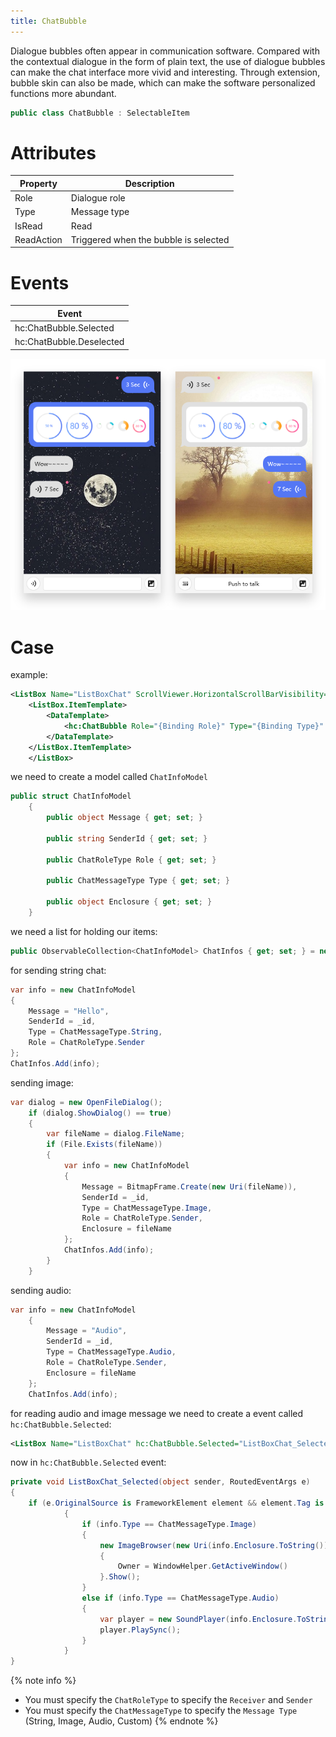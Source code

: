 ```yaml
---
title: ChatBubble
---
```

Dialogue bubbles often appear in communication software. Compared with the contextual dialogue in the form of plain text, the use of dialogue bubbles can make the chat interface more vivid and interesting. Through extension, bubble skin can also be made, which can make the software personalized functions more abundant.

```cs
public class ChatBubble : SelectableItem
```

# Attributes

| Property                   | Description                |
| ---------------------- | -------------------|
| Role                   | Dialogue role            |
| Type                   | Message type            |
| IsRead                 | Read            |
| ReadAction             | Triggered when the bubble is selected   |

# Events
| Event |
| - |
| hc:ChatBubble.Selected |
| hc:ChatBubble.Deselected |

![ChatBubble](https://raw.githubusercontent.com/HandyOrg/HandyOrgResource/master/HandyControl/Resources/ChatBubble.png)

# Case

example:
``` xml
<ListBox Name="ListBoxChat" ScrollViewer.HorizontalScrollBarVisibility="Disabled" ScrollViewer.CanContentScroll="False" Background="Transparent" hc:ChatBubble.MaxWidth="300" BorderThickness="0" Style="{StaticResource StackPanelVerticalListBox}" ItemsSource="{Binding ChatInfos}">
    <ListBox.ItemTemplate>
        <DataTemplate>
            <hc:ChatBubble Role="{Binding Role}" Type="{Binding Type}" Content="{Binding Message}" Tag="{Binding}"/>
        </DataTemplate>
    </ListBox.ItemTemplate>
    </ListBox>
```
we need to create a model called `ChatInfoModel`
``` CS
public struct ChatInfoModel
    {
        public object Message { get; set; }

        public string SenderId { get; set; }

        public ChatRoleType Role { get; set; }

        public ChatMessageType Type { get; set; }

        public object Enclosure { get; set; }
    }
```
we need a list for holding our items:

``` CS
public ObservableCollection<ChatInfoModel> ChatInfos { get; set; } = new ObservableCollection<ChatInfoModel>();
```
for sending string chat:
``` CS
var info = new ChatInfoModel
{
    Message = "Hello",
    SenderId = _id,
    Type = ChatMessageType.String,
    Role = ChatRoleType.Sender
};
ChatInfos.Add(info);
```
sending image:
``` CS
var dialog = new OpenFileDialog();
    if (dialog.ShowDialog() == true)
    {
        var fileName = dialog.FileName;
        if (File.Exists(fileName))
        {
            var info = new ChatInfoModel
            {
                Message = BitmapFrame.Create(new Uri(fileName)),
                SenderId = _id,
                Type = ChatMessageType.Image,
                Role = ChatRoleType.Sender,
                Enclosure = fileName
            };
            ChatInfos.Add(info);
        }
    }
```
sending audio:
``` CS
var info = new ChatInfoModel
    {
        Message = "Audio",
        SenderId = _id,
        Type = ChatMessageType.Audio,
        Role = ChatRoleType.Sender,
        Enclosure = fileName
    };
    ChatInfos.Add(info);
```

for reading audio and image message we need to create a event called `hc:ChatBubble.Selected`:
``` xml
<ListBox Name="ListBoxChat" hc:ChatBubble.Selected="ListBoxChat_Selected"...
```
now in `hc:ChatBubble.Selected` event:

``` CS
private void ListBoxChat_Selected(object sender, RoutedEventArgs e)
{
    if (e.OriginalSource is FrameworkElement element && element.Tag is ChatInfoModel info)
            {
                if (info.Type == ChatMessageType.Image)
                {
                    new ImageBrowser(new Uri(info.Enclosure.ToString()))
                    {
                        Owner = WindowHelper.GetActiveWindow()
                    }.Show();
                }
                else if (info.Type == ChatMessageType.Audio)
                {
                    var player = new SoundPlayer(info.Enclosure.ToString());
                    player.PlaySync();
                }
            }
}

```
{% note info %}
- You must specify the `ChatRoleType` to specify the `Receiver` and `Sender`
- You must specify the `ChatMessageType` to specify the `Message Type` (String, Image, Audio, Custom)
{% endnote %}

